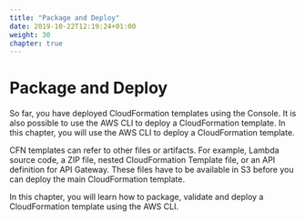 ```yaml
---
title: "Package and Deploy"
date: 2019-10-22T12:19:24+01:00
weight: 30
chapter: true
---
```


# Package and Deploy

So far, you have deployed CloudFormation templates using the Console. It is also possible to use the AWS CLI to deploy a CloudFormation template. In this chapter, you will use the AWS CLI to deploy a CloudFormation template.

CFN templates can refer to other files or artifacts. For example, Lambda source code, a ZIP file, nested CloudFormation Template file, or an API definition for API Gateway. 
These files have to be available in S3 before you can deploy the main CloudFormation template.

In this chapter, you will learn how to package, validate and deploy a CloudFormation template using the AWS CLI. 
